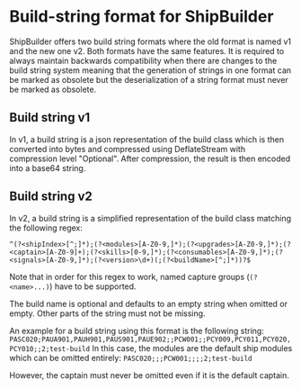 ﻿# Build-string format for ShipBuilder

ShipBuilder offers two build string formats where the old format is named v1 and the new one v2.
Both formats have the same features.
It is required to always maintain backwards compatibility when there are changes to the build string system meaning that the generation of strings in one format can be marked as obsolete but the deserialization of a string format must never be marked as obsolete.

## Build string v1

In v1, a build string is a json representation of the build class which is then converted into bytes and compressed using DeflateStream with compression level "Optional".
After compression, the result is then encoded into a base64 string.

## Build string v2

In v2, a build string is a simplified representation of the build class matching the following regex:

`^(?<shipIndex>[^;]*);(?<modules>[A-Z0-9,]*);(?<upgrades>[A-Z0-9,]*);(?<captain>[A-Z0-9]+);(?<skills>[0-9,]*);(?<consumables>[A-Z0-9,]*);(?<signals>[A-Z0-9,]*);(?<version>\d+)(;(?<buildName>[^;]*))?$`

Note that in order for this regex to work, named capture groups (`(?<name>...)`) have to be supported.

The build name is optional and defaults to an empty string when omitted or empty. Other parts of the string must not be missing.

An example for a build string using this format is the following string: `PASC020;PAUA901,PAUH901,PAUS901,PAUE902;;PCW001;;PCY009,PCY011,PCY020,PCY010;;2;test-build`
In this case, the modules are the default ship modules which can be omitted entirely: `PASC020;;;PCW001;;;;2;test-build`

However, the captain must never be omitted even if it is the default captain.